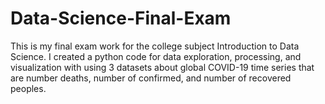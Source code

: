 # Data-Science-Final-Exam
This is my final exam work for the college subject Introduction to Data Science. I created a python code for data exploration, processing, and visualization with using 3 datasets about global COVID-19 time series that are number deaths, number of confirmed, and number of recovered peoples.
